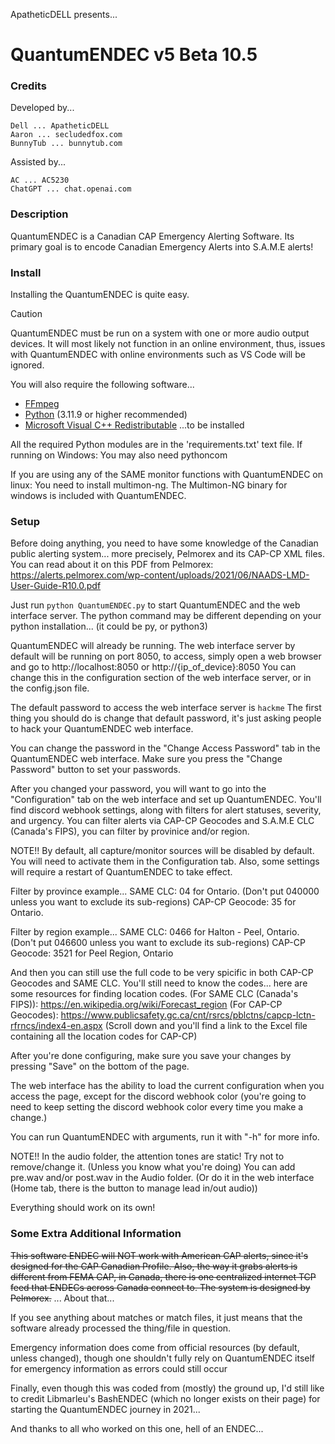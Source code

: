 ApatheticDELL presents...
# QuantumENDEC v5 Beta 10.5

### Credits
Developed by...
```
Dell ... ApatheticDELL
Aaron ... secludedfox.com
BunnyTub ... bunnytub.com
```

Assisted by...
```
AC ... AC5230
ChatGPT ... chat.openai.com
```

### Description
QuantumENDEC is a Canadian CAP Emergency Alerting Software. Its primary goal is to encode Canadian Emergency Alerts into S.A.M.E alerts!

### Install
Installing the QuantumENDEC is quite easy.

> [!CAUTION]
> QuantumENDEC must be run on a system with one or more audio output devices. It will most likely not function in an online environment, thus, issues with QuantumENDEC with online environments such as VS Code will be ignored.

You will also require the following software...
- [FFmpeg](https://www.ffmpeg.org/download.html#build-windows)
- [Python](https://www.python.org/downloads/release/python-3119/) (3.11.9 or higher recommended)
- [Microsoft Visual C++ Redistributable](https://learn.microsoft.com/en-us/cpp/windows/latest-supported-vc-redist?view=msvc-170#latest-microsoft-visual-c-redistributable-version)
...to be installed

All the required Python modules are in the 'requirements.txt' text file.
If running on Windows: You may also need pythoncom

If you are using any of the SAME monitor functions with QuantumENDEC on linux: You need to install multimon-ng.
The Multimon-NG binary for windows is included with QuantumENDEC.

### Setup
Before doing anything, you need to have some knowledge of the Canadian public alerting system... more precisely, Pelmorex and its CAP-CP XML files.
You can read about it on this PDF from Pelmorex: https://alerts.pelmorex.com/wp-content/uploads/2021/06/NAADS-LMD-User-Guide-R10.0.pdf

Just run ```python QuantumENDEC.py``` to start QuantumENDEC and the web interface server.
The python command may be different depending on your python installation... (it could be py, or python3)

QuantumENDEC will already be running.
The web interface server by default will be running on port 8050, to access, simply open a web browser and go to http://localhost:8050 or http://{ip_of_device}:8050
You can change this in the configuration section of the web interface server, or in the config.json file.

The default password to access the web interface server is ```hackme```
The first thing you should do is change that default password, it's just asking people to hack your QuantumENDEC web interface.

You can change the password in the "Change Access Password" tab in the QuantumENDEC web interface.
Make sure you press the "Change Password" button to set your passwords.

After you changed your password, you will want to go into the "Configuration" tab on the web interface and set up QuantumENDEC.
You'll find discord webhook settings, along with filters for alert statuses, severity, and urgency.
You can filter alerts via CAP-CP Geocodes and S.A.M.E CLC (Canada's FIPS), you can filter by provinice and/or region.

NOTE!!
By default, all capture/monitor sources will be disabled by default. You will need to activate them in the Configuration tab.
Also, some settings will require a restart of QuantumENDEC to take effect.

Filter by province example...
SAME CLC: 04 for Ontario. (Don't put 040000 unless you want to exclude its sub-regions) 
CAP-CP Geocode: 35 for Ontario.

Filter by region example...
SAME CLC: 0466 for Halton - Peel, Ontario. (Don't put 046600 unless you want to exclude its sub-regions)
CAP-CP Geocode: 3521 for Peel Region, Ontario

And then you can still use the full code to be very spicific in both CAP-CP Geocodes and SAME CLC. You'll still need to know the codes... here are some resources for finding location codes.
(For SAME CLC (Canada's FIPS)): https://en.wikipedia.org/wiki/Forecast_region
(For CAP-CP Geocodes): https://www.publicsafety.gc.ca/cnt/rsrcs/pblctns/capcp-lctn-rfrncs/index4-en.aspx (Scroll down and you'll find a link to the Excel file containing all the location codes for CAP-CP)

After you're done configuring, make sure you save your changes by pressing "Save" on the bottom of the page.

The web interface has the ability to load the current configuration when you access the page, except for the discord webhook color (you're going to need to keep setting the discord webhook color every time you make a change.)

You can run QuantumENDEC with arguments, run it with "-h" for more info.

NOTE!!
In the audio folder, the attention tones are static! Try not to remove/change it. (Unless you know what you're doing)
You can add pre.wav and/or post.wav in the Audio folder. (Or do it in the web interface (Home tab, there is the button to manage lead in/out audio))

Everything should work on its own!

### Some Extra Additional Information
~~This software ENDEC will NOT work with American CAP alerts, since it's designed for the CAP Canadian Profile. Also, the way it grabs alerts is different from FEMA CAP, in Canada, there is one centralized internet TCP feed that ENDECs across Canada connect to. The system is designed by Pelmorex.~~ ... About that...

If you see anything about matches or match files, it just means that the software already processed the thing/file in question.

Emergency information does come from official resources (by default, unless changed), though one shouldn't fully rely on QuantumENDEC itself for emergency information as errors could still occur

Finally, even though this was coded from (mostly) the ground up, I'd still like to credit Libmarleu's BashENDEC (which no longer exists on their page) for starting the QuantumENDEC journey in 2021...

And thanks to all who worked on this one, hell of an ENDEC...
